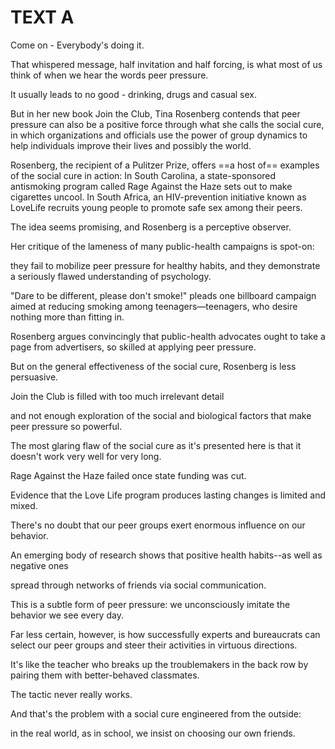 # TEXT A

Come on - Everybody's doing it.

That whispered message, half invitation and half forcing, is what most of us think of when we hear the words peer pressure.

It usually leads to no good - drinking, drugs and casual sex.

But in her new book Join the Club, Tina Rosenberg contends that peer pressure can also be a positive force through what she calls the social cure, in which organizations and officials use the power of group dynamics to help individuals improve their lives and possibly the world.

Rosenberg, the recipient of a Pulitzer Prize, offers ==a host of== examples of the social cure in action: In South Carolina, a state-sponsored antismoking program called Rage Against the Haze sets out to make cigarettes uncool. In South Africa, an HIV-prevention initiative known as LoveLife recruits young people to promote safe sex among their peers. 

The idea seems promising, and Rosenberg is a perceptive observer.

Her critique of the lameness of many public-health campaigns is spot-on:

they fail to mobilize peer pressure for healthy habits, and they demonstrate a seriously flawed understanding of psychology.

"Dare to be different, please don't smoke!" pleads one billboard campaign aimed at reducing smoking among teenagers—teenagers, who desire nothing more than fitting in.

Rosenberg argues convincingly that public-health advocates ought to take a page from advertisers, so skilled at applying peer pressure.

But on the general effectiveness of the social cure, Rosenberg is less persuasive.

Join the Club is filled with too much irrelevant detail

and not enough exploration of the social and biological factors that make peer pressure so powerful.

The most glaring flaw of the social cure as it's presented here is that it doesn't work very well for very long.

Rage Against the Haze failed once state funding was cut.

Evidence that the Love Life program produces lasting changes is limited and mixed.

There's no doubt that our peer groups exert enormous influence on our behavior.

An emerging body of research shows that positive health habits--as well as negative ones

spread through networks of friends via social communication.

This is a subtle form of peer pressure: we unconsciously imitate the behavior we see every day.

Far less certain, however, is how successfully experts and bureaucrats can select our peer groups and steer their activities in virtuous directions.

It's like the teacher who breaks up the troublemakers in the back row by pairing them with better-behaved classmates.

The tactic never really works.

And that's the problem with a social cure engineered from the outside:

in the real world, as in school, we insist on choosing our own friends.
